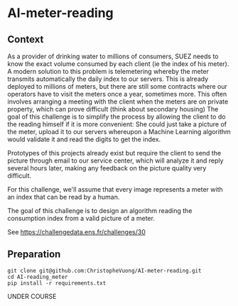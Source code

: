 # AI-meter-reading

## Context

As a provider of drinking water to millions of consumers, SUEZ needs to know the exact volume consumed by each client (ie the index of his meter). A modern solution to this problem is telemetering whereby the meter transmits automatically the daily index to our servers. This is already deployed to millions of meters, but there are still some contracts where our operators have to visit the meters once a year, sometimes more. This often involves arranging a meeting with the client when the meters are on private property, which can prove difficult (think about secondary housing) The goal of this challenge is to simplify the process by allowing the client to do the reading himself if it is more convenient: She could just take a picture of the meter, upload it to our servers whereupon a Machine Learning algorithm would validate it and read the digits to get the index.

Prototypes of this projects already exist but require the client to send the picture through email to our service center, which will analyze it and reply several hours later, making any feedback on the picture quality very difficult.

For this challenge, we'll assume that every image represents a meter with an index that can be read by a human.

The goal of this challenge is to design an algorithm reading the consumption index from a valid picture of a meter.

See https://challengedata.ens.fr/challenges/30

## Preparation

```
git clone git@github.com:ChristopheVuong/AI-meter-reading.git
cd AI-reading_meter
pip install -r requirements.txt
```

UNDER COURSE

